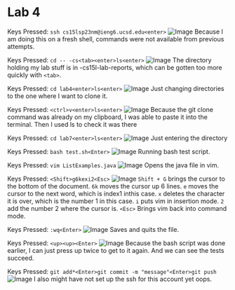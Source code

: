 Lab 4
=====

Keys Pressed:
```ssh cs15lsp23nm@ieng6.ucsd.edu<enter>``` 
![Image](1.png)
Because I am doing this on a fresh shell, commands were not available from previous attempts.

Keys Pressed:
```cd -- -cs<tab><enter>ls<enter>```
![Image](2.png)
The directory holding my lab stuff is in -cs15l-lab-reports, which can be gotten too more quickly with ```<tab>```.

Keys Pressed:
```cd lab4<enter>ls<enter>```
![Image](3.png)
Just changing directories to the one where I want to clone it.

Keys Pressed:
```<ctrl>v<enter>ls<enter>```
![Image](4.png)
Because the  git clone command was already on my clipboard, I was able to paste it into the terminal. Then I used ls to check it was there

Keys Pressed:
```cd lab7<enter>ls<enter>```
![Image](5.png)
Just entering the directory

Keys Pressed:
```bash test.sh<Enter>```
![Image](6.png)
Running bash test script.

Keys Pressed:
```vim ListExamples.java```
![Image](7.png)
Opens the java file in vim.

Keys Pressed:
```<Shift>g6kexi2<Esc>```
![Image](8.png)
```Shift + G``` brings the cursor to the bottom of the document. ```6k``` moves the cursor up 6 lines. ```e``` moves the cursor to the next word, which is index1 inthis case. ```x``` deletes the character it is over, which is the number 1 in this case. ```i``` puts vim in insertion mode. ```2``` add the number 2 where the cursor is. ```<Esc>``` Brings vim back into command mode.

Keys Pressed:
```:wq<Enter>```
![Image](9.png)
Saves and quits the file.

Keys Pressed:
```<up><up><Enter>```
![Image](10.png)
Because the bash script was done earlier, I can just press up twice to get to it again. And we can see the tests succeed.

Keys Pressed:
```git add*<Enter>git commit -m "message"<Enter>git push```
![Image](11.png)
I also might have not set up the ssh for this account yet oops.
